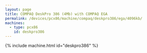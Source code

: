 ```yaml
---
layout: page
title: COMPAQ DeskPro 386 (4Mb) with COMPAQ EGA
permalink: /devices/pcx86/machine/compaq/deskpro386/ega/4096kb/
machines:
  - type: pcx86
    id: deskpro386
---
```


{% include machine.html id="deskpro386" %}
